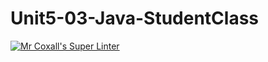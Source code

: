 # Unit5-03-Java-StudentClass
[![Mr Coxall's Super Linter](https://github.com/ICS4U-Programming-NoahS/Unit5-03-Java-StudentClass/workflows/Mr%20Coxall's%20Super%20Linter/badge.svg)](https://github.com/ICS4U-Programming-NoahS/Unit5-03-Java-StudentClass/actions/)
